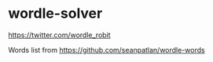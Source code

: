 # wordle-solver

https://twitter.com/wordle_robit

Words list from https://github.com/seanpatlan/wordle-words
